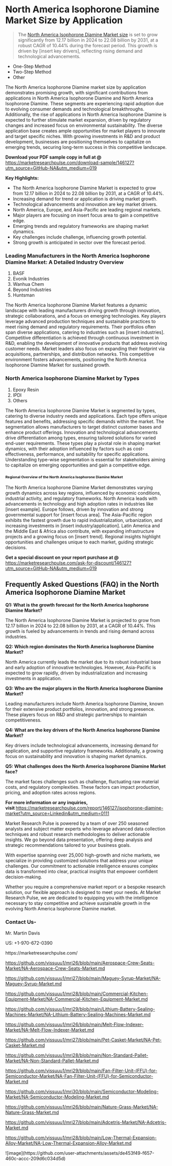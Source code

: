<h1>North America Isophorone Diamine Market&nbsp;Size by Application</h1><blockquote><p>The <a href="https://marketresearchpulse.com/download-sample/146127?utm_source=GitHub-NA&amp;utm_medium=019">North America Isophorone Diamine Market size</a> is set to grow significantly from 12.17 billion in 2024 to 22.08 billion by 2031, at a robust CAGR of 10.44% during the forecast period. This growth is driven by [insert key drivers], reflecting rising demand and technological advancements.</p></blockquote><ul><li>One-Step Method<li> Two-Step Method<li> Other</li></ul><p>The North America Isophorone Diamine market size by application demonstrates promising growth, with significant contributions from applications in North America Isophorone Diamine and North America Isophorone Diamine. These segments are experiencing rapid adoption due to evolving consumer demands and technological breakthroughs. Additionally, the rise of applications in North America Isophorone Diamine is expected to further stimulate market expansion, driven by regulatory changes and increased focus on environmental sustainability. The diverse application base creates ample opportunities for market players to innovate and target specific niches. With growing investments in R&D and product development, businesses are positioning themselves to capitalize on emerging trends, securing long-term success in this competitive landscape.</p><p><strong>Download your PDF sample copy in full at @ </strong><a href="https://marketresearchpulse.com/download-sample/146127?utm_source=GitHub-NA&amp;utm_medium=019">https://marketresearchpulse.com/download-sample/146127?utm_source=GitHub-NA&amp;utm_medium=019</a></p><p><strong>Key Highlights: </strong></p><ul><li>The North America Isophorone Diamine Market is expected to grow from 12.17 billion in 2024 to 22.08 billion by 2031, at a CAGR of 10.44%.</li><li>Increasing demand for trend or application is driving market growth.</li><li>Technological advancements and innovation are key market drivers.</li><li>North America, Europe, and Asia-Pacific are leading regional markets.</li><li>Major players are focusing on insert focus area to gain a competitive edge.</li><li>Emerging trends and regulatory frameworks are shaping market dynamics.</li><li>Key challenges include challenge, influencing growth potential.</li><li>Strong growth is anticipated in sector over the forecast period.</li></ul><h3>Leading Manufacturers in the North America Isophorone Diamine Market: A Detailed Industry Overview</h3><ol><li>BASF</li><li>Evonik Industries</li><li>Wanhua Chem</li><li>Beyond Industries</li><li>Huntsman</li></ol><div class="flex max-w-full flex-col flex-grow"><div class="min-h-8 text-message flex w-full flex-col items-end gap-2 whitespace-normal break-words [.text-message+&amp;]:mt-5" dir="auto" data-message-author-role="assistant" data-message-id="fd8432e4-4910-450d-b182-61b7bfb0a01f" data-message-model-slug="gpt-4o"><div class="flex w-full flex-col gap-1 empty:hidden first:pt-[3px]"><div class="markdown prose w-full break-words dark:prose-invert light"><p>The North America Isophorone Diamine Market features a dynamic landscape with leading manufacturers driving growth through innovation, strategic collaborations, and a focus on emerging technologies. Key players leverage advanced production techniques and sustainable practices to meet rising demand and regulatory requirements. Their portfolios often span diverse applications, catering to industries such as [insert industries]. Competitive differentiation is achieved through continuous investment in R&amp;D, enabling the development of innovative products that address evolving customer needs. Market leaders also focus on expanding their footprint via acquisitions, partnerships, and distribution networks. This competitive environment fosters advancements, positioning the North America Isophorone Diamine Market for sustained growth.</p></div></div></div></div><h3>North America Isophorone Diamine Market by Types</h3><ol><li>Epoxy Resin<li> IPDI<li> Others</li></ol><div class="flex max-w-full flex-col flex-grow"><div class="min-h-8 text-message flex w-full flex-col items-end gap-2 whitespace-normal break-words [.text-message+&amp;]:mt-5" dir="auto" data-message-author-role="assistant" data-message-id="084470be-0bb7-4664-bddf-5156b4f41249" data-message-model-slug="gpt-4o-mini"><div class="flex w-full flex-col gap-1 empty:hidden first:pt-[3px]"><div class="markdown prose w-full break-words dark:prose-invert light"><p>The North America Isophorone Diamine Market is segmented by types, catering to diverse industry needs and applications. Each type offers unique features and benefits, addressing specific demands within the market. The segmentation allows manufacturers to target distinct customer bases and enhance product offerings. Innovation and technological advancements drive differentiation among types, ensuring tailored solutions for varied end-user requirements. These types play a pivotal role in shaping market dynamics, with their adoption influenced by factors such as cost-effectiveness, performance, and suitability for specific applications. Understanding type-wise segmentation is essential for stakeholders aiming to capitalize on emerging opportunities and gain a competitive edge.</p></div></div></div></div><h3><span style="font-size: 11px;">Regional Overview of the North America Isophorone Diamine Market</span></h3><div class="flex max-w-full flex-col flex-grow"><div class="min-h-8 text-message flex w-full flex-col items-end gap-2 whitespace-normal break-words [.text-message+&amp;]:mt-5" dir="auto" data-message-author-role="assistant" data-message-id="e9038762-ce64-4e30-91c9-9bd413514231" data-message-model-slug="gpt-4o-mini"><div class="flex w-full flex-col gap-1 empty:hidden first:pt-[3px]"><div class="markdown prose w-full break-words dark:prose-invert light"><p>The North America Isophorone Diamine Market demonstrates varying growth dynamics across key regions, influenced by economic conditions, industrial activity, and regulatory frameworks. North America leads with advancements in technology and high adoption rates in industries like [insert example]. Europe follows, driven by innovation and strong governmental support for [insert focus area]. The Asia-Pacific region exhibits the fastest growth due to rapid industrialization, urbanization, and increasing investments in [insert industry/application]. Latin America and the Middle East &amp; Africa also contribute, with expanding infrastructure projects and a growing focus on [insert trend]. Regional insights highlight opportunities and challenges unique to each market, guiding strategic decisions.</p></div></div></div></div><p><strong>Get a special discount on your report purchase at @ </strong><a href="https://marketresearchpulse.com/ask-for-discount/146127?utm_source=GitHub-NA&amp;utm_medium=019">https://marketresearchpulse.com/ask-for-discount/146127?utm_source=GitHub-NA&amp;utm_medium=019</a></p><h2>Frequently Asked Questions (FAQ) in the North America Isophorone Diamine Market</h2><p><strong>Q1: What is the growth forecast for the North America Isophorone Diamine Market?</strong></p><p>The North America Isophorone Diamine Market is projected to grow from 12.17 billion in 2024 to 22.08 billion by 2031, at a CAGR of 10.44%. This growth is fueled by advancements in trends and rising demand across industries.</p><p><strong>Q2: Which region dominates the North America Isophorone Diamine Market?</strong></p><p>North America currently leads the market due to its robust industrial base and early adoption of innovative technologies. However, Asia-Pacific is expected to grow rapidly, driven by industrialization and increasing investments in application.</p><p><strong>Q3: Who are the major players in the North America Isophorone Diamine Market?</strong></p><p>Leading manufacturers include North America Isophorone Diamine, known for their extensive product portfolios, innovation, and strong presence. These players focus on R&amp;D and strategic partnerships to maintain competitiveness.</p><p><strong>Q4: What are the key drivers of the North America Isophorone Diamine Market?</strong></p><p>Key drivers include technological advancements, increasing demand for application, and supportive regulatory frameworks. Additionally, a growing focus on sustainability and innovation is shaping market dynamics.</p><p><strong>Q5: What challenges does the North America Isophorone Diamine Market face?</strong></p><p>The market faces challenges such as challenge, fluctuating raw material costs, and regulatory complexities. These factors can impact production, pricing, and adoption rates across regions.</p><p><strong>For more information or any inquiries, visit&nbsp;</strong><a href="https://marketresearchpulse.com/report/146127/isophorone-diamine-market?utm_source=Linkedin&utm_medium=0111">https://marketresearchpulse.com/report/146127/isophorone-diamine-market?utm_source=Linkedin&utm_medium=0111</a></p><p>Market Research Pulse is powered by a team of over 250 seasoned analysts and subject matter experts who leverage advanced data collection techniques and robust research methodologies to deliver actionable insights. We go beyond data presentation, offering deep analysis and strategic recommendations tailored to your business goals.</p><p>With expertise spanning over 25,000 high-growth and niche markets, we specialize in providing customized solutions that address your unique challenges. Our commitment to actionable intelligence ensures complex data is transformed into clear, practical insights that empower confident decision-making.</p><p>Whether you require a comprehensive market report or a bespoke research solution, our flexible approach is designed to meet your needs. At Market Research Pulse, we are dedicated to equipping you with the intelligence necessary to stay competitive and achieve sustainable growth in the evolving North America Isophorone Diamine market.</p><h3><strong>Contact Us-</strong></h3><p>Mr. Martin Davis</p><p>US: +1-970-672-0390</p><p>https://marketresearchpulse.com/</p><p><a href="https://github.com/vissuuu1/mri26/blob/main/Aerospace-Crew-Seats-Market/NA-Aerospace-Crew-Seats-Market.md">https://github.com/vissuuu1/mri26/blob/main/Aerospace-Crew-Seats-Market/NA-Aerospace-Crew-Seats-Market.md</a></p><p><a href="https://github.com/vissuuu1/mri27/blob/main/Maguey-Syrup-Market/NA-Maguey-Syrup-Market.md">https://github.com/vissuuu1/mri27/blob/main/Maguey-Syrup-Market/NA-Maguey-Syrup-Market.md</a></p><p><a href="https://github.com/vissuuu1/mri28/blob/main/Commercial-Kitchen-Equipment-Market/NA-Commercial-Kitchen-Equipment-Market.md">https://github.com/vissuuu1/mri28/blob/main/Commercial-Kitchen-Equipment-Market/NA-Commercial-Kitchen-Equipment-Market.md</a></p><p><a href="https://github.com/vissuuu1/mri29/blob/main/Lithium-Battery-Sealing-Machines-Market/NA-Lithium-Battery-Sealing-Machines-Market.md">https://github.com/vissuuu1/mri29/blob/main/Lithium-Battery-Sealing-Machines-Market/NA-Lithium-Battery-Sealing-Machines-Market.md</a></p><p><a href="https://github.com/vissuuu1/mri26/blob/main/Melt-Flow-Indexer-Market/NA-Melt-Flow-Indexer-Market.md">https://github.com/vissuuu1/mri26/blob/main/Melt-Flow-Indexer-Market/NA-Melt-Flow-Indexer-Market.md</a></p><p><a href="https://github.com/vissuuu1/mri27/blob/main/Pet-Casket-Market/NA-Pet-Casket-Market.md">https://github.com/vissuuu1/mri27/blob/main/Pet-Casket-Market/NA-Pet-Casket-Market.md</a></p><p><a href="https://github.com/vissuuu1/mri28/blob/main/Non-Standard-Pallet-Market/NA-Non-Standard-Pallet-Market.md">https://github.com/vissuuu1/mri28/blob/main/Non-Standard-Pallet-Market/NA-Non-Standard-Pallet-Market.md</a></p><p><a href="https://github.com/vissuuu1/mri29/blob/main/Fan-Filter-Unit-(FFU)-for-Semiconductor-Market/NA-Fan-Filter-Unit-(FFU)-for-Semiconductor-Market.md">https://github.com/vissuuu1/mri29/blob/main/Fan-Filter-Unit-(FFU)-for-Semiconductor-Market/NA-Fan-Filter-Unit-(FFU)-for-Semiconductor-Market.md</a></p><p><a href="https://github.com/vissuuu1/mri30/blob/main/Semiconductor-Modeling-Market/NA-Semiconductor-Modeling-Market.md">https://github.com/vissuuu1/mri30/blob/main/Semiconductor-Modeling-Market/NA-Semiconductor-Modeling-Market.md</a></p><p><a href="https://github.com/vissuuu1/mri26/blob/main/Nature-Grass-Market/NA-Nature-Grass-Market.md">https://github.com/vissuuu1/mri26/blob/main/Nature-Grass-Market/NA-Nature-Grass-Market.md</a></p><p><a href="https://github.com/vissuuu1/mri27/blob/main/Adcetris-Market/NA-Adcetris-Market.md">https://github.com/vissuuu1/mri27/blob/main/Adcetris-Market/NA-Adcetris-Market.md</a></p><p><a href="https://github.com/vissuuu1/mri28/blob/main/Low-Thermal-Expansion-Alloy-Market/NA-Low-Thermal-Expansion-Alloy-Market.md">https://github.com/vissuuu1/mri28/blob/main/Low-Thermal-Expansion-Alloy-Market/NA-Low-Thermal-Expansion-Alloy-Market.md</a></p>
![image](https://github.com/user-attachments/assets/de453f49-f657-460c-accc-209d6c034d5d)
